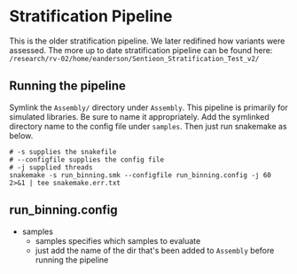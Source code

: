 # Stratification Pipeline

This is the older stratification pipeline.
We later redifined how variants were assessed.
The more up to date stratification pipeline can be found here:
`/research/rv-02/home/eanderson/Sentieon_Stratification_Test_v2/`

## Running the pipeline

Symlink the `Assembly/` directory under `Assembly`.
This pipeline is primarily for simulated libraries.
Be sure to name it appropriately.
Add the symlinked directory name to the config file under `samples`.
Then just run snakemake as below.

```
# -s supplies the snakefile
# --configfile supplies the config file
# -j supplied threads
snakemake -s run_binning.smk --configfile run_binning.config -j 60 2>&1 | tee snakemake.err.txt
```

## run_binning.config

- samples
    - samples specifies which samples to evaluate
    - just add the name of the dir that's been added to `Assembly` before running the pipeline
